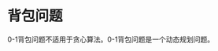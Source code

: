 <!--
 * @Author: ZhXZhao
 * @Date: 2020-12-02 16:32:54
 * @LastEditors: ZhXZhao
 * @LastEditTime: 2020-12-03 16:18:02
 * @Description: file content
-->
# 背包问题

0-1背包问题不适用于贪心算法。0-1背包问题是一个动态规划问题。
